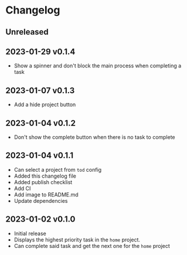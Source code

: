 # Changelog

## Unreleased

## 2023-01-29 v0.1.4

- Show a spinner and don't block the main process when completing a task

## 2023-01-07 v0.1.3

- Add a hide project button

## 2023-01-04 v0.1.2

- Don't show the complete button when there is no task to complete

## 2023-01-04 v0.1.1

- Can select a project from `tod` config
- Added this changelog file
- Added publish checklist
- Add CI
- Add image to README.md
- Update dependencies

## 2023-01-02 v0.1.0

- Initial release
- Displays the highest priority task in the `home` project.
- Can complete said task and get the next one for the `home` project
